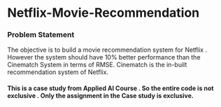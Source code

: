 # Netflix-Movie-Recommendation
### Problem Statement
The objective is to build a movie recommendation system for Netflix . However the system should have 10% better performance than the Cinematch System in terms of RMSE.
Cinematch is the in-built recommendation system of Netflix.
#### This is a case study from Applied AI Course . So the entire code is not exclusive . Only the assignment in the Case study is exclusive.
